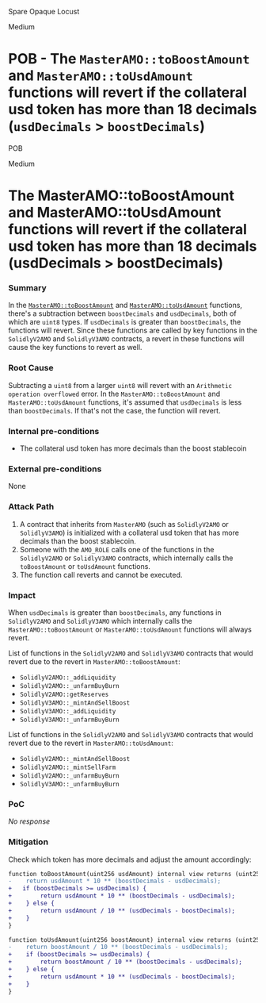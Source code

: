 Spare Opaque Locust

Medium

# POB - The `MasterAMO::toBoostAmount` and `MasterAMO::toUsdAmount` functions will revert if the collateral usd token has more than 18 decimals (`usdDecimals` > `boostDecimals`)

POB

Medium

# The MasterAMO::toBoostAmount and MasterAMO::toUsdAmount functions will revert if the collateral usd token has more than 18 decimals (usdDecimals > boostDecimals)

### Summary

In the [`MasterAMO::toBoostAmount`](https://github.com/sherlock-audit/2024-10-axion/blob/main/liquidity-amo/contracts/MasterAMO.sol#L333) and [`MasterAMO::toUsdAmount`](https://github.com/sherlock-audit/2024-10-axion/blob/main/liquidity-amo/contracts/MasterAMO.sol#L337) functions, there's a subtraction between `boostDecimals` and `usdDecimals`, both of which are `uint8` types. If `usdDecimals` is greater than `boostDecimals`, the functions will revert. Since these functions are called by key functions in the `SolidlyV2AMO` and `SolidlyV3AMO` contracts, a revert in these functions will cause the key functions to revert as well.

### Root Cause

Subtracting a `uint8` from a larger `uint8` will revert with an `Arithmetic operation overflowed` error. In the `MasterAMO::toBoostAmount` and `MasterAMO::toUsdAmount` functions, it's assumed that `usdDecimals` is less than `boostDecimals`. If that's not the case, the function will revert.

### Internal pre-conditions

- The collateral usd token has more decimals than the boost stablecoin

### External pre-conditions

None

### Attack Path

1. A contract that inherits from `MasterAMO` (such as `SolidlyV2AMO` or `SolidlyV3AMO`) is initialized with a collateral usd token that has more decimals than the boost stablecoin.  
2. Someone with the `AMO_ROLE` calls one of the functions in the `SolidlyV2AMO` or `SolidlyV3AMO` contracts, which internally calls the `toBoostAmount` or `toUsdAmount` functions.  
3. The function call reverts and cannot be executed.

### Impact

When `usdDecimals` is greater than `boostDecimals`, any functions in `SolidlyV2AMO` and `SolidlyV3AMO` which internally calls the `MasterAMO::toBoostAmount` or `MasterAMO::toUsdAmount` functions will always revert.

List of functions in the `SolidlyV2AMO` and `SolidlyV3AMO` contracts that would revert due to the revert in `MasterAMO::toBoostAmount`:
- `SolidlyV2AMO::_addLiquidity`
- `SolidlyV2AMO::_unfarmBuyBurn`
- `SolidlyV2AMO::getReserves`
- `SolidlyV3AMO::_mintAndSellBoost`
- `SolidlyV3AMO::_addLiquidity`
- `SolidlyV3AMO::_unfarmBuyBurn`

List of functions in the `SolidlyV2AMO` and `SolidlyV3AMO` contracts that would revert due to the revert in `MasterAMO::toUsdAmount`:
- `SolidlyV2AMO::_mintAndSellBoost`
- `SolidlyV2AMO::_mintSellFarm`
- `SolidlyV2AMO::_unfarmBuyBurn`
- `SolidlyV3AMO::_unfarmBuyBurn`

### PoC

_No response_

### Mitigation

Check which token has more decimals and adjust the amount accordingly:

```diff
function toBoostAmount(uint256 usdAmount) internal view returns (uint256) {
-    return usdAmount * 10 ** (boostDecimals - usdDecimals);
+	if (boostDecimals >= usdDecimals) {
+        return usdAmount * 10 ** (boostDecimals - usdDecimals);
+    } else {
+        return usdAmount / 10 ** (usdDecimals - boostDecimals);
+    }
}

function toUsdAmount(uint256 boostAmount) internal view returns (uint256) {
-    return boostAmount / 10 ** (boostDecimals - usdDecimals);
+    if (boostDecimals >= usdDecimals) {
+        return boostAmount / 10 ** (boostDecimals - usdDecimals);
+    } else {
+        return usdAmount * 10 ** (usdDecimals - boostDecimals);
+    }
}
```